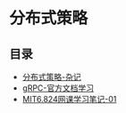 #  分布式策略

## 目录

* [分布式策略-杂记](/study/分布式策略/分布式策略-杂记)
* [gRPC-官方文档学习](/study/分布式策略/gRPC-官方文档学习)
* [MIT6.824网课学习笔记-01](/study/分布式策略/MIT6.824网课学习笔记-01)